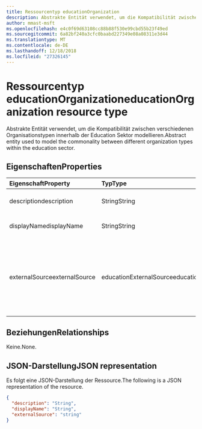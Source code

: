 ```yaml
---
title: Ressourcentyp educationOrganization
description: Abstrakte Entität verwendet, um die Kompatibilität zwischen verschiedenen Organisationstypen innerhalb der Education Sektor modellieren.
author: mmast-msft
ms.openlocfilehash: e4c0f69d63108cc88b88f530e99cbd55b23f49ed
ms.sourcegitcommit: 6a82bf240a3cfc0baabd227349e08a08311e3d44
ms.translationtype: MT
ms.contentlocale: de-DE
ms.lasthandoff: 12/18/2018
ms.locfileid: "27326145"
---
```

# <a name="educationorganization-resource-type"></a><span data-ttu-id="6a698-103">Ressourcentyp educationOrganization</span><span class="sxs-lookup"><span data-stu-id="6a698-103">educationOrganization resource type</span></span>

<span data-ttu-id="6a698-104">Abstrakte Entität verwendet, um die Kompatibilität zwischen verschiedenen Organisationstypen innerhalb der Education Sektor modellieren.</span><span class="sxs-lookup"><span data-stu-id="6a698-104">Abstract entity used to model the commonality between different organization types within the education sector.</span></span>

## <a name="properties"></a><span data-ttu-id="6a698-105">Eigenschaften</span><span class="sxs-lookup"><span data-stu-id="6a698-105">Properties</span></span>
| <span data-ttu-id="6a698-106">Eigenschaft</span><span class="sxs-lookup"><span data-stu-id="6a698-106">Property</span></span>     | <span data-ttu-id="6a698-107">Typ</span><span class="sxs-lookup"><span data-stu-id="6a698-107">Type</span></span>   |<span data-ttu-id="6a698-108">Beschreibung</span><span class="sxs-lookup"><span data-stu-id="6a698-108">Description</span></span>|
|:---------------|:--------|:----------|
|<span data-ttu-id="6a698-109">description</span><span class="sxs-lookup"><span data-stu-id="6a698-109">description</span></span>|<span data-ttu-id="6a698-110">String</span><span class="sxs-lookup"><span data-stu-id="6a698-110">String</span></span>| <span data-ttu-id="6a698-111">Beschreibung der Organisation.</span><span class="sxs-lookup"><span data-stu-id="6a698-111">Organization description.</span></span>|
|<span data-ttu-id="6a698-112">displayName</span><span class="sxs-lookup"><span data-stu-id="6a698-112">displayName</span></span>|<span data-ttu-id="6a698-113">String</span><span class="sxs-lookup"><span data-stu-id="6a698-113">String</span></span>| <span data-ttu-id="6a698-114">Anzeigename der Organisation.</span><span class="sxs-lookup"><span data-stu-id="6a698-114">Organization display name.</span></span>|
|<span data-ttu-id="6a698-115">externalSource</span><span class="sxs-lookup"><span data-stu-id="6a698-115">externalSource</span></span>|<span data-ttu-id="6a698-116">educationExternalSource</span><span class="sxs-lookup"><span data-stu-id="6a698-116">educationExternalSource</span></span>| <span data-ttu-id="6a698-117">Quelle, wo diese Organisation erstellt wurde.</span><span class="sxs-lookup"><span data-stu-id="6a698-117">Source where this organization was created from.</span></span> <span data-ttu-id="6a698-118">Die möglichen Werte sind: `sis`, `manual`, `unknownFutureValue`.</span><span class="sxs-lookup"><span data-stu-id="6a698-118">The possible values are: `sis`, `manual`, `unknownFutureValue`.</span></span>|

## <a name="relationships"></a><span data-ttu-id="6a698-119">Beziehungen</span><span class="sxs-lookup"><span data-stu-id="6a698-119">Relationships</span></span>
<span data-ttu-id="6a698-120">Keine.</span><span class="sxs-lookup"><span data-stu-id="6a698-120">None.</span></span>


## <a name="json-representation"></a><span data-ttu-id="6a698-121">JSON-Darstellung</span><span class="sxs-lookup"><span data-stu-id="6a698-121">JSON representation</span></span>

<span data-ttu-id="6a698-122">Es folgt eine JSON-Darstellung der Ressource.</span><span class="sxs-lookup"><span data-stu-id="6a698-122">The following is a JSON representation of the resource.</span></span>

<!-- {
  "blockType": "resource",
  "abstract": true,
  "baseType": "microsoft.graph.entity",
  "optionalProperties": [

  ],
  "@odata.type": "microsoft.graph.educationOrganization"
}-->

```json
{
  "description": "String",
  "displayName": "String",
  "externalSource": "string"
}

```

<!-- uuid: 8fcb5dbc-d5aa-4681-8e31-b001d5168d79
2015-10-25 14:57:30 UTC -->
<!-- {
  "type": "#page.annotation",
  "description": "educationOrganization resource",
  "keywords": "",
  "section": "documentation",
  "tocPath": ""
}-->